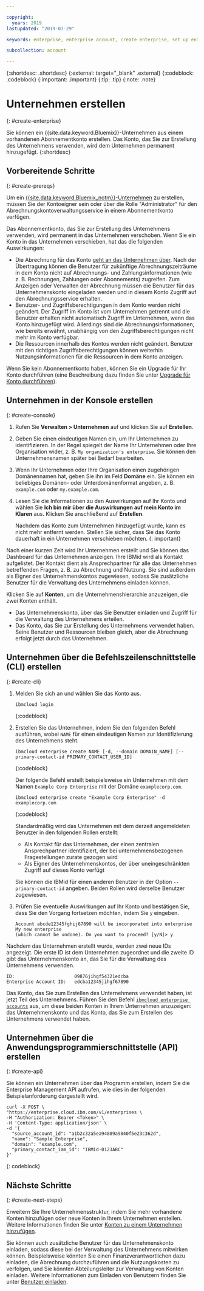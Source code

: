 ```yaml
---

copyright:
  years: 2019
lastupdated: "2019-07-29"

keywords: enterprise, enterprise account, create enterprise, set up enterprise, multiple account

subcollection: account

---
```


{:shortdesc: .shortdesc}
{:external: target="_blank" .external}
{:codeblock: .codeblock}
{:important: .important}
{:tip: .tip}
{:note: .note}

# Unternehmen erstellen
{: #create-enterprise}

Sie können ein {{site.data.keyword.Bluemix}}-Unternehmen aus einem vorhandenen Abonnementkonto erstellen. Das Konto, das Sie zur Erstellung des Unternehmens verwenden, wird dem Unternehmen permanent hinzugefügt.
{:shortdesc}

## Vorbereitende Schritte
{: #create-prereqs}

Um ein [{{site.data.keyword.Bluemix_notm}}-Unternehmen](/docs/account?topic=account-enterprise) zu erstellen, müssen Sie der Kontoeigner sein oder über die Rolle "Administrator" für den Abrechnungskontoverwaltungsservice in einem Abonnementkonto verfügen.

Das Abonnementkonto, das Sie zur Erstellung des Unternehmens verwenden, wird permanent in das Unternehmen verschoben. Wenn Sie ein Konto in das Unternehmen verschieben, hat das die folgenden Auswirkungen:
* Die Abrechnung für das Konto [geht an das Unternehmen über](/docs/billing-usage?topic=billing-usage-enterprise). Nach der Übertragung können die Benutzer für zukünftige Abrechnungszeiträume in dem Konto nicht auf Abrechnungs- und Zahlungsinformationen (wie z. B. Rechnungen, Zahlungen oder Abonnements) zugreifen. Zum Anzeigen oder Verwalten der Abrechnung müssen die Benutzer für das Unternehmenskonto eingeladen werden und in diesem Konto Zugriff auf den Abrechnungsservice erhalten.
* Benutzer- und Zugriffsberechtigungen in dem Konto werden nicht geändert. Der Zugriff im Konto ist vom Unternehmen getrennt und die Benutzer erhalten nicht automatisch Zugriff im Unternehmen, wenn das Konto hinzugefügt wird. Allerdings sind die Abrechnungsinformationen, wie bereits erwähnt, unabhängig von den Zugriffsberechtigungen nicht mehr im Konto verfügbar.
* Die Ressourcen innerhalb des Kontos werden nicht geändert. Benutzer mit den richtigen Zugriffsberechtigungen können weiterhin Nutzungsinformationen für die Ressourcen in dem Konto anzeigen.

Wenn Sie kein Abonnementkonto haben, können Sie ein Upgrade für Ihr Konto durchführen (eine Beschreibung dazu finden Sie unter [Upgrade für Konto durchführen](/docs/account?topic=account-upgrading-account)).

## Unternehmen in der Konsole erstellen
{: #create-console}

1. Rufen Sie **Verwalten > Unternehmen** auf und klicken Sie auf **Erstellen**.
1. Geben Sie einen eindeutigen Namen ein, um Ihr Unternehmen zu identifizieren. In der Regel spiegelt der Name Ihr Unternehmen oder Ihre Organisation wider, z. B. `My organization's enterprise`. Sie können den Unternehmensnamen später bei Bedarf bearbeiten.
1. Wenn Ihr Unternehmen oder Ihre Organisation einen zugehörigen Domänennamen hat, geben Sie ihn im Feld **Domäne** ein. Sie können ein beliebiges Domänen- oder Unterdomänenformat angeben, z. B. `example.com` oder `my.example.com`.
1. Lesen Sie die Informationen zu den Auswirkungen auf Ihr Konto und wählen Sie **Ich bin mir über die Auswirkungen auf mein Konto im Klaren** aus. Klicken Sie anschließend auf **Erstellen**.

   Nachdem das Konto zum Unternehmen hinzugefügt wurde, kann es nicht mehr entfernt werden. Stellen Sie sicher, dass Sie das Konto dauerhaft in ein Unternehmen verschieben möchten.
   {: important}

Nach einer kurzen Zeit wird Ihr Unternehmen erstellt und Sie können das Dashboard für das Unternehmen anzeigen. Ihre IBMid wird als Kontakt aufgelistet. Der Kontakt dient als Ansprechpartner für alle das Unternehmen betreffenden Fragen, z. B. zu Abrechnung und Nutzung. Sie sind außerdem als Eigner des Unternehmenskontos zugewiesen, sodass Sie zusätzliche Benutzer für die Verwaltung des Unternehmens einladen können.

Klicken Sie auf **Konten**, um die Unternehmenshierarchie anzuzeigen, die zwei Konten enthält.

* Das Unternehmenskonto, über das Sie Benutzer einladen und Zugriff für die Verwaltung des Unternehmens erteilen.
* Das Konto, das Sie zur Erstellung des Unternehmens verwendet haben. Seine Benutzer und Ressourcen bleiben gleich, aber die Abrechnung erfolgt jetzt durch das Unternehmen.

## Unternehmen über die Befehlszeilenschnittstelle (CLI) erstellen
{: #create-cli}

1. Melden Sie sich an und wählen Sie das Konto aus.

   ```
   ibmcloud login
   ```
   {:codeblock}
1. Erstellen Sie das Unternehmen, indem Sie den folgenden Befehl ausführen, wobei `NAME` für einen eindeutigen Namen zur Identifizierung des Unternehmens steht.

   ```
   ibmcloud enterprise create NAME [-d, --domain DOMAIN_NAME] [--primary-contact-id PRIMARY_CONTACT_USER_ID]
   ```
   {:codeblock}

   Der folgende Befehl erstellt beispielsweise ein Unternehmen mit dem Namen `Example Corp Enterprise` mit der Domäne `examplecorp.com`.

   ```
   ibmcloud enterprise create "Example Corp Enterprise" -d examplecorp.com
   ```
   {:codeblock}

   Standardmäßig wird das Unternehmen mit dem derzeit angemeldeten Benutzer in den folgenden Rollen erstellt:
      * Als Kontakt für das Unternehmen, der einen zentralen Ansprechpartner identifiziert, der bei unternehmensbezogenen Fragestellungen zurate gezogen wird
      * Als Eigner des Unternehmenskontos, der über uneingeschränkten Zugriff auf dieses Konto verfügt

   Sie können die IBMid für einen anderen Benutzer in der Option `--primary-contact-id` angeben. Beiden Rollen wird derselbe Benutzer zugewiesen.
1. Prüfen Sie eventuelle Auswirkungen auf Ihr Konto und bestätigen Sie, dass Sie den Vorgang fortsetzen möchten, indem Sie `y` eingeben.
   ```
   Account abcde12345fghij67890 will be incorporated into enterprise My new enterprise
   (which cannot be undone). Do you want to proceed? [y/N]> y
   ```

Nachdem das Unternehmen erstellt wurde, werden zwei neue IDs angezeigt. Die erste ID ist dem Unternehmen zugeordnet und die zweite ID gibt das Unternehmenskonto an, das Sie für die Verwaltung des Unternehmens verwenden.

```
ID:                      09876jihgf54321edcba   
Enterprise Account ID:   edcba12345jihgf67890
```

Das Konto, das Sie zum Erstellen des Unternehmens verwendet haben, ist jetzt Teil des Unternehmens. Führen Sie den Befehl [`ibmcloud enterprise accounts`](/docs/cli?topic=cloud-cli-ibmcloud_enterprise#ibmcloud_enterprise_accounts) aus, um diese beiden Konten in Ihrem Unternehmen anzuzeigen: das Unternehmenskonto und das Konto, das Sie zum Erstellen des Unternehmens verwendet haben.

## Unternehmen über die Anwendungsprogrammierschnittstelle (API) erstellen
{: #create-api}

Sie können ein Unternehmen über das Programm erstellen, indem Sie die Enterprise Management API aufrufen, wie dies in der folgenden Beispielanforderung dargestellt wird. <!-- For detailed information about the API, see [Enterprise Management API](https://{DomainName}/apidocs/enterprise-apis/enterprise#create-an-enterprise){: external}.-->

```
curl -X POST \
"https://enterprise.cloud.ibm.com/v1/enterprises \
-H "Authorization: Bearer <Token>" \
-H 'Content-Type: application/json' \
-d '{
  "source_account_id": "a1b2c32a5ea94809a9840f5e23c362d",
  "name": "Sample Enterprise",
  "domain": "example.com",
  "primary_contact_iam_id": "IBMid-0123ABC"
}'
```
{: codeblock}

## Nächste Schritte
{: #create-next-steps}

Erweitern Sie Ihre Unternehmensstruktur, indem Sie mehr vorhandene Konten hinzufügen oder neue Konten in Ihrem Unternehmen erstellen. Weitere Informationen finden Sie unter [Konten zu einem Unternehmen hinzufügen](/docs/account?topic=account-enterprise-add).

Sie können auch zusätzliche Benutzer für das Unternehmenskonto einladen, sodass diese bei der Verwaltung des Unternehmens mitwirken können. Beispielsweise könnten Sie einen Finanzverantwortlichen dazu einladen, die Abrechnung durchzuführen und die Nutzungskosten zu verfolgen, und Sie könnten Abteilungsleiter zur Verwaltung von Konten einladen. Weitere Informationen zum Einladen von Benutzern finden Sie unter [Benutzer einladen](/docs/iam?topic=iam-iamuserinv).
